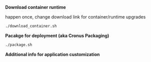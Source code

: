 **Download container runtime**

happen once, change download link for container/runtime upgrades

```bash
./download_container.sh
```

**Pacakge for deployment (aka Cronus Packaging)**

```bash
./package.sh
```

**Additional info for application customization**
